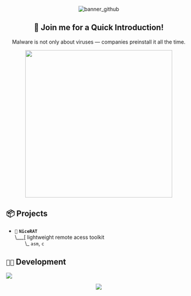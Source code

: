 <div align="center">

![banner_github](https://github.com/user-attachments/assets/fde74915-7406-4971-be46-35b62e64cf49)

## 🍭 Join me for a Quick Introduction!
Malware is not only about viruses — companies preinstall it all the time.

<img src="https://github.com/0x00G/0x00G/assets/114768995/57f8f052-65ef-42db-972e-ce773ef93f51" width="400" />

</div>

## 📦 Projects

- `💉` **`NiceRAT`**<br>
\\___[ lightweight remote acess toolkit<br>
&nbsp;&nbsp;&nbsp;&nbsp;&nbsp;&nbsp;&nbsp;\\\_ `asm`, `c`

## `👨‍💻` Development
[![](https://skillicons.dev/icons?i=c,cpp,python,bash,powershell,neovim,vim,visualstudio,vscode,arch,windows)](https://skillicons.dev)
<p align="center">
	<img src="footer_github.svg"/>
</p>
